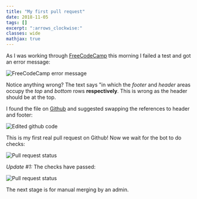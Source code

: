 ```yaml
---
title: "My first pull request"
date: 2018-11-05
tags: []
excerpt: ":arrows_clockwise:"
classes: wide
mathjax: true
---
```


As I was working through [FreeCodeCamp](https://learn.freecodecamp.org/) this morning I failed a test and got an error message:  

<img src="{{ site.url }}{{ site.baseurl }}/assets/images/3-test-text.PNG" alt="FreeCodeCamp error message">

Notice anything wrong? The text says "in which the *footer* and *header* areas occupy the *top* and *bottom* rows **respectively**. This is wrong as the header should be at the top.  

I found the file on [Github](https://github.com/freeCodeCamp/freeCodeCamp) and suggested swapping the references to header and footer:  

<img src="{{ site.url }}{{ site.baseurl }}/assets/images/3-code-change.PNG" alt="Edited github code">

This is my first real pull request on Github! Now we wait for the bot to do checks:  

<img src="{{ site.url }}{{ site.baseurl }}/assets/images/3-pull-status.PNG" alt="Pull request status">

*Update #1:* The checks have passed:  

<img src="{{ site.url }}{{ site.baseurl }}/assets/images/3-checks-passed.PNG" alt="Pull request status">

The next stage is for manual merging by an admin.
